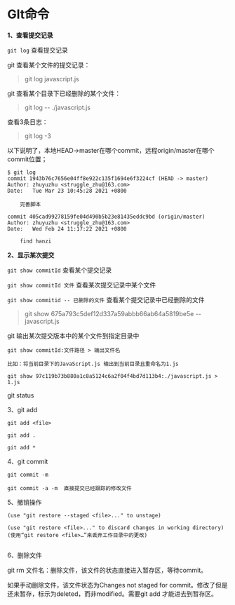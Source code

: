 # GIt命令

**1、查看提交记录**

`git log`  查看提交记录

git 查看某个文件的提交记录：

> git log javascript.js

git 查看某个目录下已经删除的某个文件：

> git log -- ./javascript.js



查看3条日志：

> git log -3



以下说明了，本地HEAD->master在哪个commit，远程origin/master在哪个commit位置；

```shell
$ git log
commit 1943b76c7656e04ff8e922c135f1694e6f3224cf (HEAD -> master)
Author: zhuyuzhu <struggle_zhu@163.com>
Date:   Tue Mar 23 10:45:28 2021 +0800

    完善脚本

commit 405cad99278159fe04d490b5b23e81435eddc9bd (origin/master)
Author: zhuyuzhu <struggle_zhu@163.com>
Date:   Wed Feb 24 11:17:22 2021 +0800

    find hanzi
```



**2、显示某次提交**

`git show commitId`  查看某个提交记录

`git show commitId 文件` 查看某次提交记录中某个文件

`git show commitid -- 已删除的文件` 查看某个提交记录中已经删除的文件

> git show 675a793c5def12d337a59abbb66ab64a5819be5e -- javascript.js

git  输出某次提交版本中的某个文件到指定目录中

```git
git show commitId:文件路径 > 输出文件名

比如：将当前目录下的JavaScript.js 输出到当前目录且重命名为1.js

git show 97c119b73b880a1c8a5124c6a2f04f4bd7d113b4:./javascript.js > 1.js
```

git status



3、git add

```shell
git add <file>

git add . 

git add *
```





4、git commit

```shell
git commit -m

git commit -a -m  直接提交已经跟踪的修改文件
```



5、撤销操作

```shell
(use "git restore --staged <file>..." to unstage)

(use "git restore <file>..." to discard changes in working directory)
(使用“git restore <file>…”来丢弃工作目录中的更改)


```

6、删除文件

git rm 文件名：删除文件，该文件的状态直接进入暂存区，等待commit。

如果手动删除文件，该文件状态为Changes not staged for commit。修改了但是还未暂存，标示为deleted，而非modified。需要git add 才能进去到暂存区。

